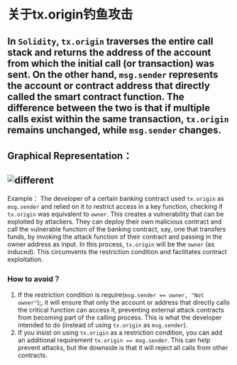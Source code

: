 # 关于tx.origin钓鱼攻击

In `Solidity`, `tx.origin` traverses the entire call stack and returns the address of the account from which the initial call (or transaction) was sent. On the other hand, `msg.sender` represents the account or contract address that directly called the smart contract function. The difference between the two is that if multiple calls exist within the same transaction, `tx.origin` remains unchanged, while `msg.sender` changes.
---



Graphical Representation：
---
![different](https://img.learnblockchain.cn/attachments/2022/02/XyJFUGH5620dcb1e08bda.jpg 'different')
---
Example：
The developer of a certain banking contract used `tx.origin` as `msg.sender` and relied on it to restrict access in a key function, checking if `tx.origin` was equivalent to `owner`. This creates a vulnerability that can be exploited by attackers. They can deploy their own malicious contract and call the vulnerable function of the banking contract, say, one that transfers funds, by invoking the attack function of their contract and passing in the owner address as input. In this process, `tx.origin` will be the `owner` (as induced). This circumvents the restriction condition and facilitates contract exploitation.

### How to avoid？
1. If the restriction condition is require(`msg.sender == owner, "Not owner"`);, it will ensure that only the account or address that directly calls the critical function can access it, preventing external attack contracts from becoming part of the calling process. This is what the developer intended to do (instead of using `tx.origin` as `msg.sender`).
2. If you insist on using `tx.origin` as a restriction condition, you can add an additional requirement `tx.origin == msg.sender`. This can help prevent attacks, but the downside is that it will reject all calls from other contracts.


